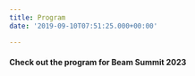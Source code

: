 ```yaml
---
title: Program
date: '2019-09-10T07:51:25.000+00:00'

---
```


<h4 class="mb-4">Check out the program for Beam Summit 2023</h4>


<script type="text/javascript" src="https://sessionize.com/api/v2/xmtowqnb/view/GridSmart"></script>